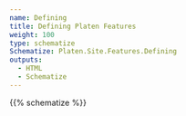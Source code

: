 ```yaml
---
name: Defining
title: Defining Platen Features
weight: 100
type: schematize
Schematize: Platen.Site.Features.Defining
outputs:
  - HTML
  - Schematize
---
```


{{% schematize %}}
